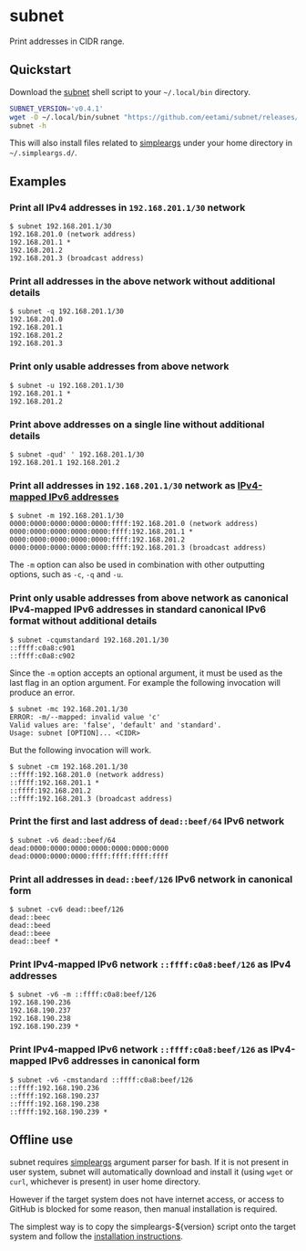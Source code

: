 # subnet

Print addresses in CIDR range.

## Quickstart

Download the [subnet](https://github.com/eetami/subnet/releases/latest) shell
script to your `~/.local/bin` directory.

```bash
SUBNET_VERSION='v0.4.1'
wget -O ~/.local/bin/subnet "https://github.com/eetami/subnet/releases/download/${SUBNET_VERSION}/subnet"
subnet -h
```

This will also install files related to [simpleargs](https://github.com/laurivan/simpleargs)
under your home directory in `~/.simpleargs.d/`.

## Examples

### Print all IPv4 addresses in `192.168.201.1/30` network

```console
$ subnet 192.168.201.1/30
192.168.201.0 (network address)
192.168.201.1 *
192.168.201.2
192.168.201.3 (broadcast address)
```

### Print all addresses in the above network without additional details

```console
$ subnet -q 192.168.201.1/30
192.168.201.0
192.168.201.1
192.168.201.2
192.168.201.3
```

### Print only usable addresses from above network

```console
$ subnet -u 192.168.201.1/30
192.168.201.1 *
192.168.201.2
```

### Print above addresses on a single line without additional details

```console
$ subnet -qud' ' 192.168.201.1/30
192.168.201.1 192.168.201.2
```

### Print all addresses in `192.168.201.1/30` network as [IPv4-mapped IPv6 addresses](https://www.rfc-editor.org/rfc/rfc4291.html#section-2.5.5.2)

```console
$ subnet -m 192.168.201.1/30
0000:0000:0000:0000:0000:ffff:192.168.201.0 (network address)
0000:0000:0000:0000:0000:ffff:192.168.201.1 *
0000:0000:0000:0000:0000:ffff:192.168.201.2
0000:0000:0000:0000:0000:ffff:192.168.201.3 (broadcast address)
```

The `-m` option can also be used in combination with other outputting options, such as `-c`, `-q` and `-u`.

### Print only usable addresses from above network as canonical IPv4-mapped IPv6 addresses in standard canonical IPv6 format without additional details

```console
$ subnet -cqumstandard 192.168.201.1/30
::ffff:c0a8:c901
::ffff:c0a8:c902
```

Since the `-m` option accepts an optional argument, it must be used as the last flag in an option argument.
For example the following invocation will produce an error.

```console
$ subnet -mc 192.168.201.1/30
ERROR: -m/--mapped: invalid value 'c'
Valid values are: 'false', 'default' and 'standard'.
Usage: subnet [OPTION]... <CIDR>
```

But the following invocation will work.

```console
$ subnet -cm 192.168.201.1/30
::ffff:192.168.201.0 (network address)
::ffff:192.168.201.1 *
::ffff:192.168.201.2
::ffff:192.168.201.3 (broadcast address)
```

### Print the first and last address of `dead::beef/64` IPv6 network

```console
$ subnet -v6 dead::beef/64
dead:0000:0000:0000:0000:0000:0000:0000
dead:0000:0000:0000:ffff:ffff:ffff:ffff
```

### Print all addresses in `dead::beef/126` IPv6 network in canonical form

```console
$ subnet -cv6 dead::beef/126
dead::beec
dead::beed
dead::beee
dead::beef *
```

### Print IPv4-mapped IPv6 network `::ffff:c0a8:beef/126` as IPv4 addresses

```console
$ subnet -v6 -m ::ffff:c0a8:beef/126
192.168.190.236
192.168.190.237
192.168.190.238
192.168.190.239 *
```

### Print IPv4-mapped IPv6 network `::ffff:c0a8:beef/126` as IPv4-mapped IPv6 addresses in canonical form

```console
$ subnet -v6 -cmstandard ::ffff:c0a8:beef/126
::ffff:192.168.190.236
::ffff:192.168.190.237
::ffff:192.168.190.238
::ffff:192.168.190.239 *
```

## Offline use

subnet requires [simpleargs](https://github.com/laurivan/simpleargs) argument parser for bash.
If it is not present in user system, subnet will automatically download and install it (using
`wget` or `curl`, whichever is present) in user home directory.

However if the target system does not have internet access, or access to GitHub is blocked for
some reason, then manual installation is required.

The simplest way is to copy the simpleargs-${version} script onto the target system and follow
the [installation instructions](https://github.com/laurivan/simpleargs/blob/main/docs/installation.md).
